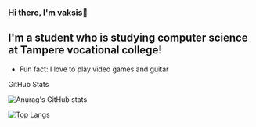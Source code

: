 ### Hi there, I'm vaksis👋


## I'm a student who is studying computer science at Tampere vocational college!

- Fun fact: I love to play video games and guitar

<summary>GitHub Stats</summary>

![Anurag's GitHub stats](https://github-readme-stats.vercel.app/api?username=vaksis&show_icons=true&theme=tokyonight)



[![Top Langs](https://github-readme-stats.vercel.app/api/top-langs/?username=vaksis&langs_count=20)](https://github.com/anuraghazra/github-readme-stats)












